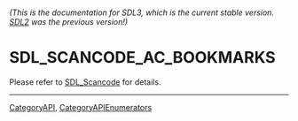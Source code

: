###### (This is the documentation for SDL3, which is the current stable version. [SDL2](https://wiki.libsdl.org/SDL2/) was the previous version!)
# SDL_SCANCODE_AC_BOOKMARKS

Please refer to [SDL_Scancode](SDL_Scancode) for details.

----
[CategoryAPI](CategoryAPI), [CategoryAPIEnumerators](CategoryAPIEnumerators)


